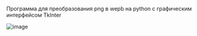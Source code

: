 Программа для преобразования png в wepb на python с графическим интерфейсом TkInter  

![image](https://github.com/GameMorg/Png2Webp/assets/58044126/b66873d4-b418-42c2-9634-efc981466f7c)
